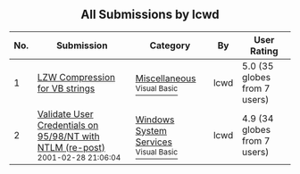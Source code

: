 ﻿<div align="center">

## All Submissions by lcwd

</div>

No.  | Submission | Category | By   | User Rating
---- | ---------- | -------- | ---- | -----------
1 | [LZW Compression for VB strings<br />](https://github.com/Planet-Source-Code/lcwd-lzw-compression-for-vb-strings__1-2075) | [Miscellaneous<br /><sup>Visual Basic</sup>](../ByCategory/miscellaneous__1-1.md) | lcwd | 5.0 (35 globes from 7 users)
2 | [Validate User Credentials on 95/98/NT with NTLM \(re\-post\)<br /><sup>2001-02-28 21:06:04</sup>](https://github.com/Planet-Source-Code/lcwd-validate-user-credentials-on-95-98-nt-with-ntlm-re-post__1-21391) | [Windows System Services<br /><sup>Visual Basic</sup>](../ByCategory/windows-system-services__1-35.md) | lcwd | 4.9 (34 globes from 7 users)
